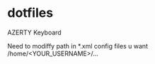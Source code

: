 # dotfiles

AZERTY Keyboard

Need to modiffy path in *.xml config files u want /home/<YOUR_USERNAME>/...